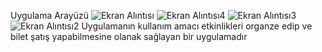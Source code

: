 Uygulama Arayüzü
![Ekran Alıntısı](https://github.com/safakdmrrr/Proje-13-Etkinlik-ve-Bilet-Sat---Platformu/assets/117117055/19f0ea9b-661e-47c3-9017-3161d5807d44)
![Ekran Alıntısı4](https://github.com/safakdmrrr/Proje-13-Etkinlik-ve-Bilet-Sat---Platformu/assets/117117055/12a98363-d268-46e7-9e86-05df3cb06035)
![Ekran Alıntısı3](https://github.com/safakdmrrr/Proje-13-Etkinlik-ve-Bilet-Sat---Platformu/assets/117117055/8c17c83f-0676-4083-b7fe-086c36eafc0e)
![Ekran Alıntısı2](https://github.com/safakdmrrr/Proje-13-Etkinlik-ve-Bilet-Sat---Platformu/assets/117117055/8dcdb3c0-0a91-4673-b83c-99cb718d8d09)
Uygulamanın kullanım amacı etkinlikleri organze edip ve bilet şatış yapabilmesine olanak sağlayan bir uygulamadır
